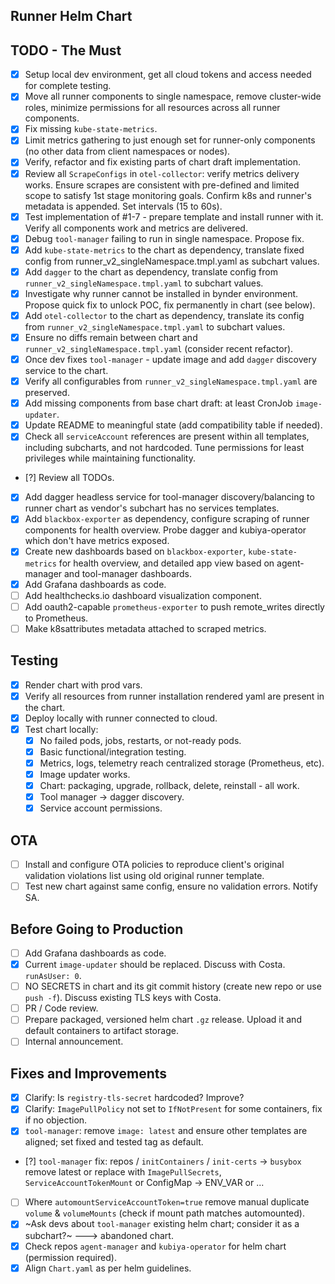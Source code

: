 ## Runner Helm Chart

## TODO - The Must

- [x] Setup local dev environment, get all cloud tokens and access needed for complete testing.
- [x] Move all runner components to single namespace, remove cluster-wide roles, minimize permissions for all resources across all runner components.
- [x] Fix missing `kube-state-metrics`.
- [x] Limit metrics gathering to just enough set for runner-only components (no other data from client namespaces or nodes).
- [x] Verify, refactor and fix existing parts of chart draft implementation.
- [x] Review all `ScrapeConfigs` in `otel-collector`: verify metrics delivery works. Ensure scrapes are consistent with pre-defined and limited scope to satisfy 1st stage monitoring goals. Confirm k8s and runner's metadata is appended. Set intervals (15 to 60s).
- [x] Test implementation of #1-7 - prepare template and install runner with it. Verify all components work and metrics are delivered.
- [x] Debug `tool-manager` failing to run in single namespace. Propose fix.
- [x] Add `kube-state-metrics` to the chart as dependency, translate fixed config from runner_v2_singleNamespace.tmpl.yaml as subchart values.
- [x] Add `dagger` to the chart as dependency, translate config from `runner_v2_singleNamespace.tmpl.yaml` to subchart values.
- [x] Investigate why runner cannot be installed in bynder environment. Propose quick fix to unlock POC, fix permanently in chart (see below).
- [x] Add `otel-collector` to the chart as dependency, translate its config from `runner_v2_singleNamespace.tmpl.yaml` to subchart values.
- [x] Ensure no diffs remain between chart and `runner_v2_singleNamespace.tmpl.yaml` (consider recent refactor).
- [x] Once dev fixes `tool-manager` - update image and add `dagger` discovery service to the chart.
- [x] Verify all configurables from `runner_v2_singleNamespace.tmpl.yaml` are preserved.
- [x] Add missing components from base chart draft: at least CronJob `image-updater`.
- [x] Update README to meaningful state (add compatibility table if needed).
- [x] Check all `serviceAccount` references are present within all templates, including subcharts, and not hardcoded. Tune permissions for least privileges while maintaining functionality.
- [?] Review all TODOs.
- [x] Add dagger headless service for tool-manager discovery/balancing to runner chart as vendor's subchart has no services templates.
- [x] Add `blackbox-exporter` as dependency, configure scraping of runner components for health overview. Probe dagger and kubiya-operator which don't have metrics exposed.
- [x] Create new dashboards based on `blackbox-exporter`, `kube-state-metrics` for health overview, and detailed app view based on agent-manager and tool-manager dashboards.
- [x] Add Grafana dashboards as code.
- [ ] Add healthchecks.io dashboard visualization component.
- [ ] Add oauth2-capable `prometheus-exporter` to push remote_writes directly to Prometheus.
- [ ] Make k8sattributes metadata attached to scraped metrics.

## Testing

- [x] Render chart with prod vars.
- [x] Verify all resources from runner installation rendered yaml are present in the chart.
- [x] Deploy locally with runner connected to cloud.
- [x] Test chart locally:
    - [x] No failed pods, jobs, restarts, or not-ready pods.
    - [x] Basic functional/integration testing.
    - [x] Metrics, logs, telemetry reach centralized storage (Prometheus, etc).
    - [x] Image updater works.
    - [x] Chart: packaging, upgrade, rollback, delete, reinstall - all work.
    - [x] Tool manager -> dagger discovery.
    - [x] Service account permissions.

## OTA

- [ ] Install and configure OTA policies to reproduce client's original validation violations list using old original runner template.
- [ ] Test new chart against same config, ensure no validation errors. Notify SA.

## Before Going to Production

- [ ] Add Grafana dashboards as code.
- [x] Current `image-updater` should be replaced. Discuss with Costa. `runAsUser: 0`.
- [ ] NO SECRETS in chart and its git commit history (create new repo or use `push -f`). Discuss existing TLS keys with Costa.
- [ ] PR / Code review.
- [ ] Prepare packaged, versioned helm chart `.gz` release. Upload it and default containers to artifact storage.
- [ ] Internal announcement.

## Fixes and Improvements

- [x] Clarify: Is `registry-tls-secret` hardcoded? Improve?
- [x] Clarify: `ImagePullPolicy` not set to `IfNotPresent` for some containers, fix if no objection.
- [x] `tool-manager`: remove `image: latest` and ensure other templates are aligned; set fixed and tested tag as default.
- [?] `tool-manager` fix: repos / `initContainers` / `init-certs` -> `busybox` remove latest or replace with `ImagePullSecrets`, `ServiceAccountTokenMount` or ConfigMap -> ENV_VAR or ...
- [ ] Where `automountServiceAccountToken=true` remove manual duplicate `volume` & `volumeMounts` (check if mount path matches automounted).
- [x] ~Ask devs about `tool-manager` existing helm chart; consider it as a subchart?~ ---> abandoned chart.
- [x] Check repos `agent-manager` and `kubiya-operator` for helm chart (permission required).
- [x] Align `Chart.yaml` as per helm guidelines.
